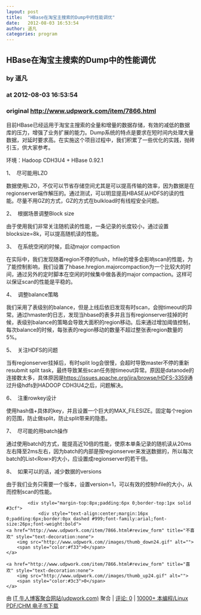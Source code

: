 ```yaml
---
layout: post
title:  "HBase在淘宝主搜索的Dump中的性能调优"
date:   2012-08-03 16:53:54
author: 道凡
categories: program
---
```


## HBase在淘宝主搜索的Dump中的性能调优
### by 道凡
### at 2012-08-03 16:53:54
### original <http://www.udpwork.com/item/7866.html>

<p>目前HBase已经运用于淘宝主搜索的全量和增量的数据存储，有效的减低的数据库的压力，增强了业务扩展的能力。Dump系统的特点是要求在短时间内处理大量数据，对延时要求高。在实施这个项目过程中，我们积累了一些优化的实践，抛砖引玉，供大家参考。</p>
<p>环境：Hadoop CDH3U4 + HBase 0.92.1</p>
<p>1、  尽可能用LZO</p>
<p>数据使用LZO，不仅可以节省存储空间尤其是可以提高传输的效率，因为数据是在regionserver端作解压的。通过测试，可以明显提高HBASE从HDFS的读的性能。尽量不用GZ的方式，GZ的方式在bulkload时有线程安全问题。</p>
<p>2、  根据场景调整Block size</p>
<p>由于使用我们非常关注随机读的性能，一条记录的长度较小，通过设置blocksize=8k，可以提高随机读的性能。</p>
<p>3、  在系统空闲的时候，启动major compaction</p>
<p>在实际中，我们发现随着region不停的flush，hfile的增多会影响scan的性能，为了能控制影响，我们设置了hbase.hregion.majorcompaction为一个比较大的时间，通过另外的定时脚本在空闲的时候集中做各表的major compaction。这样可以保证scan的性能是平稳的。</p>
<p>4、  调整balance策略</p>
<p>我们采用了表级别的balance，但是上线后依旧发现有时scan，会抛timeout的异常。通过hmaster的日志，发现当hbase的表多并且当有regionserver挂掉的时候，表级别balance的策略会导致大面积的region移动。后来通过增加阈值控制，每次balance的时候，每张表的region移动的数量不超过整张表region数量的5%。</p>
<p>5、  关注HDFS的问题</p>
<p>当有regionserver挂掉后，有时split log会很慢，会超时导致master不停的重新resubmit split task，最终导致某些scan任务抛timeout异常。原因是datanode的连接数太多，具体原因是<a href="https://issues.apache.org/jira/browse/HDFS-3359">https://issues.apache.org/jira/browse/HDFS-3359</a>通过升级hdfs到HADOOP CDH3U4之后，问题解决。</p>
<p>6、  注重rowkey设计</p>
<p>使用hash值+具体的key，并且设置一个巨大的MAX_FILESIZE。固定每个region的范围，防止做split，防止split带来的隐患。</p>
<p>7、  尽可能的用batch操作</p>
<p>通过使用batch的方式，能提高近10倍的性能，使原本单条记录的随机读从20ms左右降至2ms左右，因为batch的内部是按regionserver来发送数据的，所以每次batch的List&lt;Row&gt;的大小，应设置成regionserver的若干倍。</p>
<p>8、  如果可以的话，减少数据的versions</p>
<p>由于我们业务只需要一个版本，设置version=1，可以有效的控制hfile的大小，从而控制scan的性能。</p>

			<div style="margin-top:8px;padding:6px 0;border-top:1px solid #3cf">
				<div style="text-align:center;margin:16px 0;padding:6px;border:0px dashed #999;font-family:arial;font-size:26px;font-weight:bold">
	<a href="http://www.udpwork.com/item/7866.html#review_form" title="不喜欢" style="text-decoration:none">
		<img src="http://www.udpwork.com//images/thumb_down24.gif" alt="">
		<span style="color:#f33">0</span>
	</a>
	   
	<a href="http://www.udpwork.com/item/7866.html#review_form" title="喜欢" style="text-decoration:none">
		<img src="http://www.udpwork.com//images/thumb_up24.gif" alt="">
		<span style="color:#3c3">0</span>
	</a>
</div>				<p>
					由 <a href="http://www.udpwork.com/">IT 牛人博客聚合网站(udpwork.com)</a> 聚合
					|
					<a href="http://www.udpwork.com/item/7866.html#reviews">评论: 0</a>
					|
					<a href="http://book.benegg.com/tag/%E7%BC%96%E7%A8%8B?from=udpwork-feed">10000+ 本编程/Linux PDF/CHM 电子书下载</a>
				</p>
			</div>